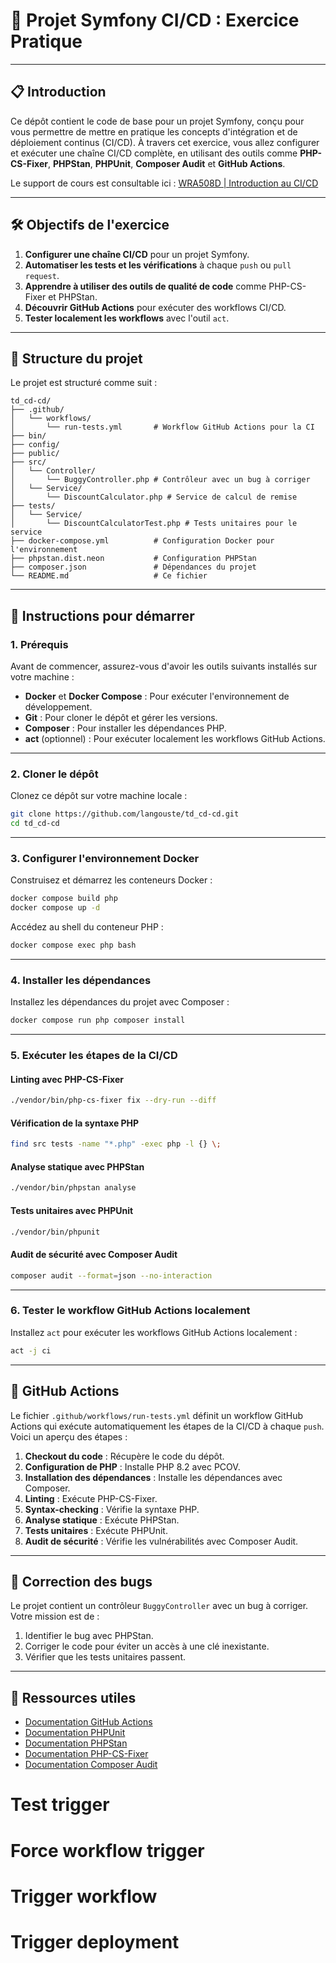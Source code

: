 # 🚀 **Projet Symfony CI/CD : Exercice Pratique**

---

## 📋 **Introduction**

Ce dépôt contient le code de base pour un projet Symfony, conçu pour vous permettre de mettre en pratique les concepts d'intégration et de déploiement continus (CI/CD). À travers cet exercice, vous allez configurer et exécuter une chaîne CI/CD complète, en utilisant des outils comme **PHP-CS-Fixer**, **PHPStan**, **PHPUnit**, **Composer Audit** et **GitHub Actions**.

Le support de cours est consultable ici : [WRA508D | Introduction au CI/CD](https://t15o.notion.site/WRA508D-Introduction-au-CI-CD-19458e133eeb80fc9328f1194a849435)

---

## 🛠️ **Objectifs de l'exercice**

1. **Configurer une chaîne CI/CD** pour un projet Symfony.
2. **Automatiser les tests et les vérifications** à chaque `push` ou `pull request`.
3. **Apprendre à utiliser des outils de qualité de code** comme PHP-CS-Fixer et PHPStan.
4. **Découvrir GitHub Actions** pour exécuter des workflows CI/CD.
5. **Tester localement les workflows** avec l'outil `act`.

---

## 📂 **Structure du projet**

Le projet est structuré comme suit :

```
td_cd-cd/
├── .github/
│   └── workflows/
│       └── run-tests.yml       # Workflow GitHub Actions pour la CI
├── bin/
├── config/
├── public/
├── src/
│   └── Controller/
│       └── BuggyController.php # Contrôleur avec un bug à corriger
│   └── Service/
│       └── DiscountCalculator.php # Service de calcul de remise
├── tests/
│   └── Service/
│       └── DiscountCalculatorTest.php # Tests unitaires pour le service
├── docker-compose.yml          # Configuration Docker pour l'environnement
├── phpstan.dist.neon           # Configuration PHPStan
├── composer.json               # Dépendances du projet
└── README.md                   # Ce fichier
```

---

## 🚀 **Instructions pour démarrer**

### **1. Prérequis**

Avant de commencer, assurez-vous d'avoir les outils suivants installés sur votre machine :

- **Docker** et **Docker Compose** : Pour exécuter l'environnement de développement.
- **Git** : Pour cloner le dépôt et gérer les versions.
- **Composer** : Pour installer les dépendances PHP.
- **act** (optionnel) : Pour exécuter localement les workflows GitHub Actions.

---

### **2. Cloner le dépôt**

Clonez ce dépôt sur votre machine locale :

```bash
git clone https://github.com/langouste/td_cd-cd.git
cd td_cd-cd
```

---

### **3. Configurer l'environnement Docker**

Construisez et démarrez les conteneurs Docker :

```bash
docker compose build php
docker compose up -d
```

Accédez au shell du conteneur PHP :

```bash
docker compose exec php bash
```

---

### **4. Installer les dépendances**

Installez les dépendances du projet avec Composer :

```bash
docker compose run php composer install
```

---

### **5. Exécuter les étapes de la CI/CD**

#### **Linting avec PHP-CS-Fixer**
```bash
./vendor/bin/php-cs-fixer fix --dry-run --diff
```

#### **Vérification de la syntaxe PHP**
```bash
find src tests -name "*.php" -exec php -l {} \;
```

#### **Analyse statique avec PHPStan**
```bash
./vendor/bin/phpstan analyse
```

#### **Tests unitaires avec PHPUnit**
```bash
./vendor/bin/phpunit
```

#### **Audit de sécurité avec Composer Audit**
```bash
composer audit --format=json --no-interaction
```

---

### **6. Tester le workflow GitHub Actions localement**

Installez `act` pour exécuter les workflows GitHub Actions localement :

```bash
act -j ci
```

---

## 🤖 **GitHub Actions**

Le fichier `.github/workflows/run-tests.yml` définit un workflow GitHub Actions qui exécute automatiquement les étapes de la CI/CD à chaque `push`. Voici un aperçu des étapes :

1. **Checkout du code** : Récupère le code du dépôt.
2. **Configuration de PHP** : Installe PHP 8.2 avec PCOV.
3. **Installation des dépendances** : Installe les dépendances avec Composer.
4. **Linting** : Exécute PHP-CS-Fixer.
5. **Syntax-checking** : Vérifie la syntaxe PHP.
6. **Analyse statique** : Exécute PHPStan.
7. **Tests unitaires** : Exécute PHPUnit.
8. **Audit de sécurité** : Vérifie les vulnérabilités avec Composer Audit.

---

## 🐛 **Correction des bugs**

Le projet contient un contrôleur `BuggyController` avec un bug à corriger. Votre mission est de :

1. Identifier le bug avec PHPStan.
2. Corriger le code pour éviter un accès à une clé inexistante.
3. Vérifier que les tests unitaires passent.

---

## 📝 **Ressources utiles**

- [Documentation GitHub Actions](https://docs.github.com/en/actions)
- [Documentation PHPUnit](https://phpunit.de/)
- [Documentation PHPStan](https://phpstan.org/)
- [Documentation PHP-CS-Fixer](https://github.com/FriendsOfPHP/PHP-CS-Fixer)
- [Documentation Composer Audit](https://getcomposer.org/doc/03-cli.md#audit)

# Test trigger
# Force workflow trigger
# Trigger workflow
# Trigger deployment
